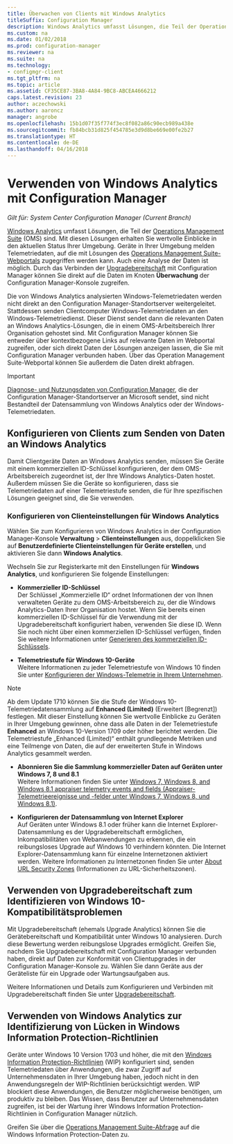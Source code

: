 ```yaml
---
title: Überwachen von Clients mit Windows Analytics
titleSuffix: Configuration Manager
description: Windows Analytics umfasst Lösungen, die Teil der Operations Management Suite sind und Ihnen wertvolle Einblicke in den aktuellen Status Ihrer Umgebung geben. Dies geschieht durch die Nutzung von Windows-Telemetriedaten, die von Geräten in Ihrer Umgebung gesendet werden.
ms.custom: na
ms.date: 01/02/2018
ms.prod: configuration-manager
ms.reviewer: na
ms.suite: na
ms.technology:
- configmgr-client
ms.tgt_pltfrm: na
ms.topic: article
ms.assetid: CF35CE87-3BA8-4A84-9BC8-ABCEA4666212
caps.latest.revision: 23
author: aczechowski
ms.author: aaroncz
manager: angrobe
ms.openlocfilehash: 15b1d07f35f774f3ec8f082a86c90ecb989a438e
ms.sourcegitcommit: fb84bcb31d825f454785e3d9d8be669e00fe2b27
ms.translationtype: HT
ms.contentlocale: de-DE
ms.lasthandoff: 04/16/2018
---
```

# <a name="use-windows-analytics-with-configuration-manager"></a>Verwenden von Windows Analytics mit Configuration Manager

*Gilt für: System Center Configuration Manager (Current Branch)*

[Windows Analytics](https://www.microsoft.com/WindowsForBusiness/windows-analytics) umfasst Lösungen, die Teil der [Operations Management Suite](/azure/operations-management-suite/operations-management-suite-overview) (OMS) sind. Mit diesen Lösungen erhalten Sie wertvolle Einblicke in den aktuellen Status Ihrer Umgebung. Geräte in Ihrer Umgebung melden Telemetriedaten, auf die mit Lösungen des [Operations Management Suite-Webportals](https://mms.microsoft.com) zugegriffen werden kann. Auch eine Analyse der Daten ist möglich. Durch das Verbinden der [Upgradebereitschaft](/sccm/core/clients/manage/upgrade/upgrade-analytics) mit Configuration Manager können Sie direkt auf die Daten im Knoten **Überwachung** der Configuration Manager-Konsole zugreifen.

Die von Windows Analytics analysierten Windows-Telemetriedaten werden nicht direkt an den Configuration Manager-Standortserver weitergeleitet. Stattdessen senden Clientcomputer Windows-Telemetriedaten an den Windows-Telemetriedienst. Dieser Dienst sendet dann die relevanten Daten an Windows Analytics-Lösungen, die in einem OMS-Arbeitsbereich Ihrer Organisation gehostet sind. Mit Configuration Manager können Sie entweder über kontextbezogene Links auf relevante Daten im Webportal zugreifen, oder sich direkt Daten der Lösungen anzeigen lassen, die Sie mit Configuration Manager verbunden haben. Über das Operation Management Suite-Webportal können Sie außerdem die Daten direkt abfragen.

>[!Important]
>[Diagnose- und Nutzungsdaten von Configuration Manager](../../plan-design/diagnostics/diagnostics-and-usage-data.md), die der Configuration Manager-Standortserver an Microsoft sendet, sind nicht Bestandteil der Datensammlung von Windows Analytics oder der Windows-Telemetriedaten.

## <a name="configure-clients-to-report-data-to-windows-analytics"></a>Konfigurieren von Clients zum Senden von Daten an Windows Analytics

Damit Clientgeräte Daten an Windows Analytics senden, müssen Sie Geräte mit einem kommerziellen ID-Schlüssel konfigurieren, der dem OMS-Arbeitsbereich zugeordnet ist, der Ihre Windows Analytics-Daten hostet. Außerdem müssen Sie die Geräte so konfigurieren, dass sie Telemetriedaten auf einer Telemetriestufe senden, die für Ihre spezifischen Lösungen geeignet sind, die Sie verwenden. 

### <a name="configure-windows-analytics-client-settings"></a>Konfigurieren von Clienteinstellungen für Windows Analytics
Wählen Sie zum Konfigurieren von Windows Analytics in der Configuration Manager-Konsole **Verwaltung** > **Clienteinstellungen** aus, doppelklicken Sie auf **Benutzerdefinierte Clienteinstellungen für Geräte erstellen**, und aktivieren Sie dann **Windows Analytics**.  

Wechseln Sie zur Registerkarte mit den Einstellungen für **Windows Analytics**, und konfigurieren Sie folgende Einstellungen:
  -  **Kommerzieller ID-Schlüssel**  
Der Schlüssel „Kommerzielle ID“ ordnet Informationen der von Ihnen verwalteten Geräte zu dem OMS-Arbeitsbereich zu, der die Windows Analytics-Daten Ihrer Organisation hostet. Wenn Sie bereits einen kommerziellen ID-Schlüssel für die Verwendung mit der Upgradebereitschaft konfiguriert haben, verwenden Sie diese ID. Wenn Sie noch nicht über einen kommerziellen ID-Schlüssel verfügen, finden Sie weitere Informationen unter [Generieren des kommerziellen ID-Schlüssels]( https://technet.microsoft.com/itpro/windows/deploy/upgrade-readiness-get-started#generate-your-commercial-id-key).

  -  **Telemetriestufe für Windows 10-Geräte**   
Weitere Informationen zu jeder Telemetriestufe von Windows 10 finden Sie unter [Konfigurieren der Windows-Telemetrie in Ihrem Unternehmen](https://technet.microsoft.com/itpro/windows/manage/configure-windows-telemetry-in-your-organization#telemetry-levels).

   > [!Note]
   > Ab dem Update 1710 können Sie die Stufe der Windows 10-Telemetriedatensammlung auf **Enhanced (Limited)** (Erweitert [Begrenzt]) festlegen. Mit dieser Einstellung können Sie wertvolle Einblicke zu Geräten in Ihrer Umgebung gewinnen, ohne dass alle Daten in der Telemetriestufe **Enhanced** an Windows 10-Version 1709 oder höher berichtet werden. Die Telemetriestufe „Enhanced (Limited)“ enthält grundlegende Metriken und eine Teilmenge von Daten, die auf der erweiterten Stufe in Windows Analytics gesammelt werden.


  -  **Abonnieren Sie die Sammlung kommerzieller Daten auf Geräten unter Windows 7, 8 und 8.1**   
Weitere Informationen finden Sie unter [Windows 7, Windows 8, and Windows 8.1 appraiser telemetry events and fields (Appraiser-Telemetrieereignisse und -felder unter Windows 7, Windows 8, und Windows 8.1)](https://go.microsoft.com/fwlink/?LinkID=822965).

  -  **Konfigurieren der Datensammlung von Internet Explorer**  
Auf Geräten unter Windows 8.1 oder früher kann die Internet Explorer-Datensammlung es der Upgradebereitschaft ermöglichen, Inkompatibilitäten von Webanwendungen zu erkennen, die ein reibungsloses Upgrade auf Windows 10 verhindern könnten. Die Internet Explorer-Datensammlung kann für einzelne Internetzonen aktiviert werden. Weitere Informationen zu Internetzonen finden Sie unter [About URL Security Zones](https://msdn.microsoft.com/library/ms537183(v=vs.85).aspx) (Informationen zu URL-Sicherheitszonen).

## <a name="use-upgrade-readiness-to-identify-windows-10-compatibility-issues"></a>Verwenden von Upgradebereitschaft zum Identifizieren von Windows 10-Kompatibilitätsproblemen

Mit Upgradebereitschaft (ehemals Upgrade Analytics) können Sie die Gerätebereitschaft und Kompatibilität unter Windows 10 analysieren. Durch diese Bewertung werden reibungslose Upgrades ermöglicht. Greifen Sie, nachdem Sie Upgradebereitschaft mit Configuration Manager verbunden haben, direkt auf Daten zur Konformität von Clientupgrades in der Configuration Manager-Konsole zu. Wählen Sie dann Geräte aus der Geräteliste für ein Upgrade oder Wartungsaufgaben aus.

Weitere Informationen und Details zum Konfigurieren und Verbinden mit Upgradebereitschaft finden Sie unter [Upgradebereitschaft](../../clients/manage/upgrade/upgrade-analytics.md).

## <a name="use-windows-analytics-to-identify-gaps-in-windows-information-protection-policies"></a>Verwenden von Windows Analytics zur Identifizierung von Lücken in Windows Information Protection-Richtlinien

Geräte unter Windows 10 Version 1703 und höher, die mit den [Windows Information Protection-Richtlinien](https://docs.microsoft.com/windows/threat-protection/windows-information-protection/protect-enterprise-data-using-wip) (WIP) konfiguriert sind, senden Telemetriedaten über Anwendungen, die zwar Zugriff auf Unternehmensdaten in Ihrer Umgebung haben, jedoch nicht in den Anwendungsregeln der WIP-Richtlinien berücksichtigt werden. WIP blockiert diese Anwendungen, die Benutzer möglicherweise benötigen, um produktiv zu bleiben. Das Wissen, dass Benutzer auf Unternehmensdaten zugreifen, ist bei der Wartung ihrer Windows Information Protection-Richtlinien in Configuration Manager nützlich. 

Greifen Sie über die [Operations Management Suite-Abfrage](https://go.microsoft.com/fwlink/?linkid=849952) auf die Windows Information Protection-Daten zu.